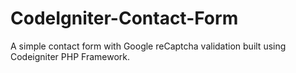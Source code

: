 # CodeIgniter-Contact-Form
A simple contact form with Google reCaptcha validation built using Codeigniter PHP Framework. 
